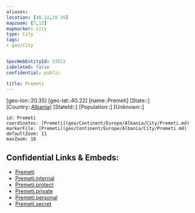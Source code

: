 ```yaml
---
aliases: 
location: [40.22,20.35]
mapzoom: [7,12] 
mapmarker: city 
type: City
tags:
- geo/City


SpocWebEntityId: 33511
isDeleted: false
confidential: public

title: Premeti
---
```

[geo-lon::20.35]
[geo-lat::40.22]
[name::Premeti]
[State::]
[Country::[Albania](geo/Continent/Europe/Albania.md)]
[StateId::]
[Population::]
[Unknown::]


```leaflet
id: Premeti
coordinates: [Premeti](geo/Continent/Europe/Albania/City/Premeti.md)
markerFile: [Premeti](geo/Continent/Europe/Albania/City/Premeti.md)
defaultZoom: 11 
maxZoom: 18
```


## Confidential Links & Embeds: 
- [Premeti](../../../../../../_public/geo/Continent/Europe/Albania/City/Premeti.md) 
- [Premeti.internal](../../../../../../_internal/geo/Continent/Europe/Albania/City/Premeti.internal.md) 
- [Premeti.protect](../../../../../../_protect/geo/Continent/Europe/Albania/City/Premeti.protect.md) 
- [Premeti.private](../../../../../../_private/geo/Continent/Europe/Albania/City/Premeti.private.md) 
- [Premeti.personal](../../../../../../_personal/geo/Continent/Europe/Albania/City/Premeti.personal.md) 
- [Premeti.secret](../../../../../../_secret/geo/Continent/Europe/Albania/City/Premeti.secret.md) 
